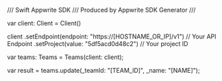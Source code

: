 /// Swift Appwrite SDK
/// Produced by Appwrite SDK Generator
///


var client: Client = Client()

client
    .setEndpoint(endpoint: "https://[HOSTNAME_OR_IP]/v1") // Your API Endpoint
    .setProject(value: "5df5acd0d48c2") // Your project ID

var teams: Teams =  Teams(client: client);

var result = teams.update(_teamId: "[TEAM_ID]", _name: "[NAME]");
